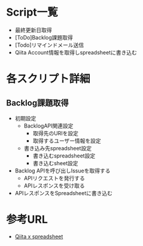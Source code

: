 # Script一覧
- 最終更新日取得
- [ToDo]Backlog課題取得
- [Todo]リマインドメール送信
- Qiita Account情報を取得しspreadsheetに書き込む

# 各スクリプト詳細
## Backlog課題取得
- 初期設定
  - BacklogAPI関連設定
    - 取得先のURIを設定
    - 取得するユーザー情報を設定
  - 書き込み先spreadsheet設定
    - 書き込むspreadsheet設定
    - 書き込むsheet設定
- Backlog APIを呼び出しIssueを取得する
  - APIリクエストを発行する
  - APIレスポンスを受け取る
- APIレスポンスをSpreadsheetに書き込む

# 参考URL
- [Qiita x spreadsheet](http://qiita.com/Humangas/items/089128aa19bf0ce8736d)
